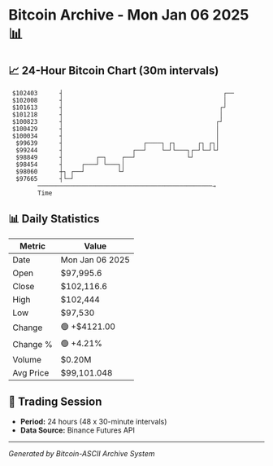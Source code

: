 # Bitcoin Archive - Mon Jan 06 2025 📊

## 📈 24-Hour Bitcoin Chart (30m intervals)

```
 $102403      ┤                                            ┌── 
 $102008      ┤                                            │   
 $101613      ┤                                           ┌┘   
 $101218      ┤                                           │    
 $100823      ┤                                          ┌┘    
 $100429      ┤                                          │     
 $100034      ┤                                          │     
  $99639      ┤                      ┌────┐ ┌┐      ┌┐ ┌┐│     
  $99244      ┤                   ┌──┘    └─┘└───┐┌─┘└─┘└┘     
  $98849      ┤         ┌─┐    ┌──┘              └┘            
  $98454      ┤     ┌───┘ └───┐│                               
  $98060      ┼┐ ┌──┘         └┘                               
  $97665      ┤└─┘                                             
        ────────────────────────────────────────────────→
        Time
```

## 📊 Daily Statistics

| Metric | Value |
|--------|-------|
| Date | Mon Jan 06 2025 |
| Open | $97,995.6 |
| Close | $102,116.6 |
| High | $102,444 |
| Low | $97,530 |
| Change | 🟢 +$4121.00 |
| Change % | 🟢 +4.21% |
| Volume | $0.20M |
| Avg Price | $99,101.048 |

## 📅 Trading Session

- **Period:** 24 hours (48 x 30-minute intervals)
- **Data Source:** Binance Futures API

---
*Generated by Bitcoin-ASCII Archive System*
